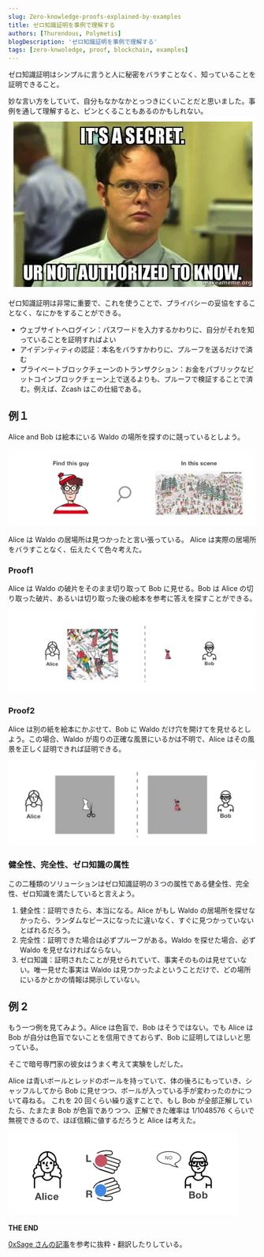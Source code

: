 ```yaml
---
slug: Zero-knowledge-proofs-explained-by-examples
title: ゼロ知識証明を事例で理解する
authors: [Thurendous, Polymetis]
blogDescription: 'ゼロ知識証明を事例で理解する'
tags: [zero-knwoledge, proof, blockchain, examples]
---
```


ゼロ知識証明はシンプルに言うと人に秘密をバラすことなく、知っていることを証明できること。

妙な言い方をしていて、自分もなかなかとっつきにくいことだと思いました。事例を通して理解すると、ピンとくることもあるのかもしれない。
![](urnotauthorizedtoknow.png)

ゼロ知識証明は非常に重要で、これを使うことで、プライバシーの妥協をすることなく、なにかをすることができる。

-   ウェブサイトへログイン：パスワードを入力するかわりに、自分がそれを知っていることを証明すればよい
-   アイデンティティの認証：本名をバラすかわりに、プルーフを送るだけで済む
-   プライベートブロックチェーンのトランザクション：お金をパブリックなビットコインブロックチェーン上で送るよりも、プルーフで検証することで済む。例えば、Zcash はこの仕組である。

## 例１

Alice and Bob は絵本にいる Waldo の場所を探すのに競っているとしよう。

![](findthisguy.png)

Alice は Waldo の居場所は見つかったと言い張っている。
Alice は実際の居場所をバラすことなく、伝えたくて色々考えた。

### Proof1

Alice は Waldo の破片をそのまま切り取って Bob に見せる。Bob は Alice の切り取った破片、あるいは切り取った後の絵本を参考に答えを探すことができる。

![](alicecutehon.png)

### Proof2

Alice は別の紙を絵本にかぶせて、Bob に Waldo だけ穴を開けてを見せるとしよう。この場合、Waldo が周りの正確な風景にいるかは不明で、Alice はその風景を正しく証明できれば証明できる。

![](alicecutimage.png)

### 健全性、完全性、ゼロ知識の属性

この二種類のソリューションはゼロ知識証明の３つの属性である健全性、完全性、ゼロ知識を満たしていると言えよう。

1. 健全性：証明できたら、本当になる。Alice がもし Waldo の居場所を探せなかったら、ランダムなピースになったに違いなく、すぐに見つかっていないとばれるだろう。
2. 完全性：証明できた場合は必ずプルーフがある。Waldo を探せた場合、必ず Waldo を見せなければならない。
3. ゼロ知識：証明されたことが見せられていて、事実そのものは見せていない。唯一見せた事実は Waldo は見つかったよということだけで、どの場所にいるかとかの情報は開示していない。

## 例 2

もう一つ例を見てみよう。Alice は色盲で、Bob はそうではない。でも Alice は Bob が自分は色盲でないことを信用できておらず、Bob に証明してほしいと思っている。

そこで暗号専門家の彼女はうまく考えて実験をしだした。

Alice は青いボールとレッドのボールを持っていて、体の後ろにもっていき、シャッフルしてから Bob に見せつつ、ボールが入っている手が変わったのかについて尋ねる。
これを 20 回くらい繰り返すことで、もし Bob が全部正解していたら、たまたま Bob が色盲でありつつ、正解できた確率は 1/1048576 くらいで無視できるので、ほぼ信頼に値するだろうと Alice は考えた。

![](AliceBobHandColor.png)

**THE END**

[0xSage さんの記事](https://medium.com/good-audience/understanding-zero-knowledge-proofs-through-simple-examples-df673f796d99)を参考に抜粋・翻訳したりしている。
